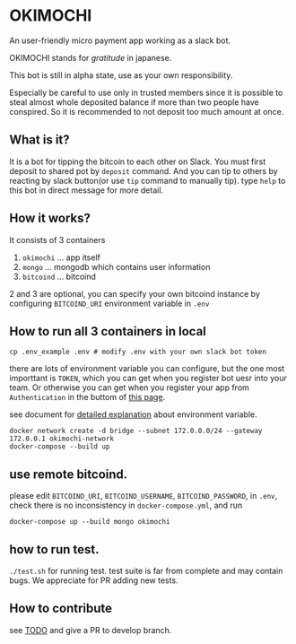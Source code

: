 # OKIMOCHI

An user-friendly micro payment app working as a slack bot.

OKIMOCHI stands for *gratitude* in japanese.

This bot is still in alpha state, use as your own responsibility.

Especially be careful to use only in trusted members since it is possible to steal almost whole deposited balance
if more than two people have conspired.
So it is recommended to not deposit too much amount at once.

## What is it?

It is a bot for tipping the bitcoin to each other on Slack. You must first deposit to shared pot by `deposit` command.
And you can tip to others by reacting by slack button(or use `tip` command to manually tip). type `help` to this bot in direct message for more detail.

## How it works?

It consists of 3 containers

1. `okimochi` ... app itself
2. `mongo` ... mongodb which contains user information
3. `bitcoind` ... bitcoind

2 and 3 are optional, you can specify your own bitcoind instance by configuring `BITCOIND_URI` environment variable  in `.env`


## How to run all 3 containers in local

```
cp .env_example .env # modify .env with your own slack bot token
```

there are lots of environment variable you can configure, but the one most importtant is `TOKEN`,
which you can get when you register bot uesr into your team.
Or otherwise you can get when you register your app from `Authentication` in the buttom of [this page](https://api.slack.com/web).

see document for [detailed explanation](./doc/env.md) about environment variable.

```
docker network create -d bridge --subnet 172.0.0.0/24 --gateway 172.0.0.1 okimochi-network
docker-compose --build up
```

## use remote bitcoind.

please edit `BITCOIND_URI`, `BITCOIND_USERNAME`, `BITCOIND_PASSWORD`, in `.env`,
check there is no inconsistency in `docker-compose.yml`,
and run

```
docker-compose up --build mongo okimochi
```

## how to run test.

`./test.sh` for running test.
test suite is far from complete and may contain bugs. We appreciate for PR adding new tests.

## How to contribute

see [TODO](https://github.com/campfire-inc/OKIMOCHI/issues/1)
and give a PR to develop branch.
